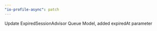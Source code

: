 ```yaml
---
"io-profile-async": patch
---
```


Update ExpiredSessionAdvisor Queue Model, added expiredAt parameter
